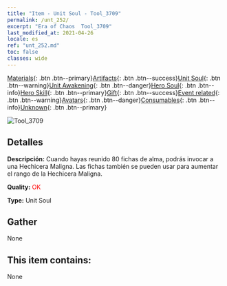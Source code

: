 ```yaml
---
title: "Item - Unit Soul - Tool_3709"
permalink: /unt_252/
excerpt: "Era of Chaos  Tool_3709"
last_modified_at: 2021-04-26
locale: es
ref: "unt_252.md"
toc: false
classes: wide
---
```

 [Materials](/ItemsES/){: .btn .btn--primary}[Artifacts](/ItemsES/Artifacts/){: .btn .btn--success}[Unit Soul](/ItemsES/UnitSoul/){: .btn .btn--warning}[Unit Awakening](/ItemsES/UnitAwakening/){: .btn .btn--danger}[Hero Soul](/ItemsES/HeroSoul/){: .btn .btn--info}[Hero Skill](/ItemsES/HeroSkill/){: .btn .btn--primary}[Gift](/ItemsES/Gift/){: .btn .btn--success}[Event related](/ItemsES/Events/){: .btn .btn--warning}[Avatars](/ItemsES/Avatars/){: .btn .btn--danger}[Consumables](/ItemsES/Consumables/){: .btn .btn--info}[Unknown](/ItemsES/Unknown/){: .btn .btn--primary}

 ![Tool_3709](/images/u/ti_xiemonv.jpg)

## Detalles
 **Descripción:** Cuando hayas reunido 80 fichas de alma, podrás invocar a una Hechicera Maligna. Las fichas también se pueden usar para aumentar el rango de la Hechicera Maligna.

 **Quality:** <span style="color: #FF0000">OK</span>

 **Type:** Unit Soul

## Gather

  None

## This item contains:

  None

